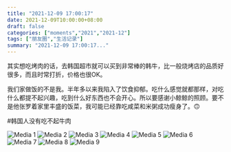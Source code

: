 ```yaml
---
title: "2021-12-09 17:00:17"
date: 2021-12-09T10:00:00+08:00
draft: false
categories: ["moments","2021","2021-12"]
tags: ["朋友圈","生活记录"]
summary: "2021-12-09 17:00:17..."
---
```


其实想吃烤肉的话，去韩国超市就可以买到非常棒的韩牛，比一般烧烤店的品质好很多，而且时常打折，价格也很OK。

我们家做饭的不是我。半年多以来我陷入了饮食抑郁。吃什么感觉就都那样，对吃什么都提不起兴趣，吃到什么好东西也不会开心。所以要感谢小鲸鲸的照顾。要不是他张罗着家里丰盛的饭菜，我可能已经靠吃咸菜和米粥成功瘦身了。🙃

#韩国人没有吃不起牛肉

![Media 1](/Moments/photos/2021-12-09/202112091700170.jpg)
![Media 2](/Moments/photos/2021-12-09/202112091700171.jpg)
![Media 3](/Moments/photos/2021-12-09/202112091700172.jpg)
![Media 4](/Moments/photos/2021-12-09/202112091700173.jpg)
![Media 5](/Moments/photos/2021-12-09/202112091700174.jpg)
![Media 6](/Moments/photos/2021-12-09/202112091700175.jpg)
![Media 7](/Moments/photos/2021-12-09/202112091700176.jpg)
![Media 8](/Moments/photos/2021-12-09/202112091700177.jpg)
![Media 9](/Moments/photos/2021-12-09/202112091700178.jpg)

